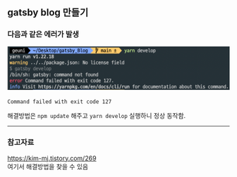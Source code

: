 ## gatsby blog 만들기

### 다음과 같은 에러가 발생

![문제상황이미지](/screen/127error.png)

`Command failed with exit code 127`

해결방법은 `npm update` 해주고 `yarn develop` 실행하니 정상 동작함.

---

### 참고자료

https://kim-mj.tistory.com/269  
여기서 해결방법을 찾을 수 있음
